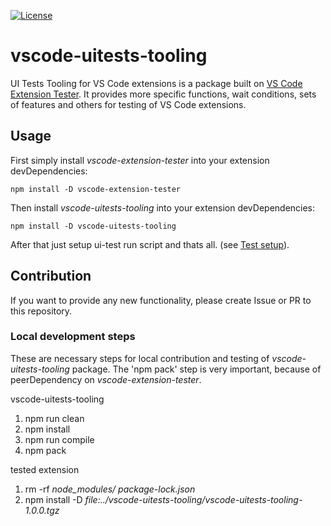 [![License](https://img.shields.io/badge/license-Apache%202.0-blue.svg)]()

# vscode-uitests-tooling
UI Tests Tooling for VS Code extensions is a package built on [VS Code Extension Tester](https://github.com/jrichter1/vscode-extension-tester). It provides more specific functions, wait conditions, sets of features and others for testing of VS Code extensions.

## Usage
First simply install _vscode-extension-tester_ into your extension devDependencies:

```
npm install -D vscode-extension-tester
```

Then install _vscode-uitests-tooling_ into your extension devDependencies:

```
npm install -D vscode-uitests-tooling
```

After that just setup ui-test run script and thats all. (see [Test setup](https://github.com/jrichter1/vscode-extension-tester/wiki/Test-Setup)).

## Contribution
If you want to provide any new functionality, please create Issue or PR to this repository.

### Local development steps
These are necessary steps for local contribution and testing of _vscode-uitests-tooling_ package. The 'npm pack' step is very important, because of peerDependency on _vscode-extension-tester_.

vscode-uitests-tooling
1. npm run clean
2. npm install
3. npm run compile
4. npm pack

tested extension
1. rm -rf _node_modules/_ _package-lock.json_
2. npm install -D _file:../vscode-uitests-tooling/vscode-uitests-tooling-1.0.0.tgz_